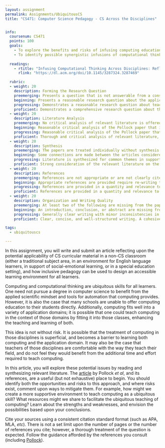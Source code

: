 ```yaml
---
layout: assignment
permalink: Assignments/UbiquitousCS
title: "CS471: Computer Science Pedagogy - CS Across the Disciplines"


info:
  coursenum: CS471
  points: 100
  goals:
    - To explore the benefits and risks of infusing computing education and computational thinking into the teaching and learning of other disciplines
    - To identify possible synergistic infusions of computational thinking across the disciplines, and to expand upon one in depth
    
  readings:
    - rtitle: "Infusing Computational Thinking Across Disciplines: Reflections & Lessons Learned"
      rlink: "https://dl.acm.org/doi/10.1145/3287324.3287469"

  rubric:
  - weight: 20
    description: Forming the Research Question
    preemerging: Presents a question that is not answerable from a consideration of research literature (for example, a superficial statement of opinion).
    beginning: Presents a reasonable research question about the applicability of CS across the disciplines, but presents the question in a one-sided way (such that the answer is trivially in the affirmative or in the negative).
    progressing: Demonstrates a reasonable research question about teaching and learning CS across the disciplines.  A thesis statement is provided in response to the research question.
    proficient: Demonstrates a comprehensive research question about the applicability of CS curricular material in non-CS classrooms, inclusive pedagogy, and the potential risks and opportunities.  A thesis statement is provided in response to the research question.
  - weight: 20
    description: Literature Analysis
    preemerging: No critical analysis of relevant literature is offered in support of the research question and/or thesis statement.
    beginning: Reasonable critical analysis of the Pollock paper that is considered in the context of the research question and thesis statement.
    progressing: Reasonable critical analysis of the Pollock paper that is considered in the context of the research question and thesis statement, and at least a summary level of detail about other relevant literature.
    proficient: Thorough and critical analysis of relevant literature, including the article by Pollock, that identifies key themes, contradictions, and gaps in the literature.
  - weight: 20
    description: Synthesis
    preemerging: The papers are treated individually without synthesis or conclusions with respect to the research question.
    beginning: Some connections are made between the articles considered that support the research question in the form of a survey.
    progressing: Literature is synthesized for common themes in support of the research question and thesis statement.
    proficient: Strong consideration of the relevant literature on the whole to propose well-considered opportunities, risks, and mitigation strategies. Demonstrates creativity and insight in envisioning possibilities.
  - weight: 20
    description: References
    preemerging: References are not appropriate or are not clearly cited in the paper.
    beginning: Appropriate references are provided require re-writing to provide proper citations.
    progressing: References are provided in a quantity and relevance to suggest cohesion.  Few errors in the use of a citation standard.
    proficient: References are provided in a quantity and relevance to support the theme of the paper.  Consistent use of a citation standard format (e.g., APA, MLA).   
  - weight: 20
    description: Organization and Writing Quality
    preemerging: At least two of the following are missing from the paper, or are written in an unclear manner - introduction, conclusion, and abstract.
    beginning: An introduction, conclusion, or abstract are missing from the paper.  Writing lacks formality, structure, and/or syntax.
    progressing: Generally clear writing with minor inconsistencies in structure or citation format. Few grammatical errors. A cohesive abstract, introduction, and conclusion are provided.
    proficient: Clear, concise, and well-structured writing. A cohesive abstract, introduction, and conclusion are provided.  Error-free grammar and syntax.     

tags:
  - ubiquitouscs

---
```


In this assignment, you will write and submit an article reflecting upon the potential applicability of CS curricular material in a non-CS classroom (either a traditional subject area, in an environment for English language learners, in support of social-emotional learning, or in a special education setting), and how inclusive pedagogy can be used to design an accessible learning environment for all learners.

Computing and computational thinking are ubiquitous skills for all learners.  One need not pursue a degree in computer science to benefit from the applied scientific mindset and tools for automation that computing provides.  However, it is also the case that many schools are unable to offer computing education to their students directly.  Additionally, computing fits well into a variety of application domains; it is possible that one could teach computing in the context of those domains by fitting it into those classes, enhancing the teaching and learning of both.

This idea is not without risk.  It is possible that the treatment of computing in those disciplines is superficial, and becomes a barrier to learning both computing and the application domain.  It may also be the case that teachers of those disciplines are comfortable with the way they teach their field, and do not feel they would benefit from the additional time and effort required to teach computing.  

In this article, you will explore these potential issues by reading and synthesizing relevant literature.  The [article](https://dl.acm.org/doi/10.1145/3287324.3287469) by Pollock *et al*, and its references, are a useful (but not exhaustive) place to begin.  You should identify both the opportunities and risks to this approach, and where risks exist, comment upon ways to mitigate them.  For example, how might we create a more supportive environment to teach computing as a ubiquitous skill?  What resources might we share to facilitate the ubiquitous teaching of computing?  Learn about the strengths and weaknesses, and envision the possibilities based upon your conclusions.

Cite your sources using a consistent citation standard format (such as APA, MLA, *etc*).  There is not a set limit upon the number of pages or the number of references you cite; however, a thorough treatment of the question is expected.  Follow the guidance afforded by the references you consult (including [Pollock](https://dl.acm.org/doi/10.1145/3287324.3287469)). 
